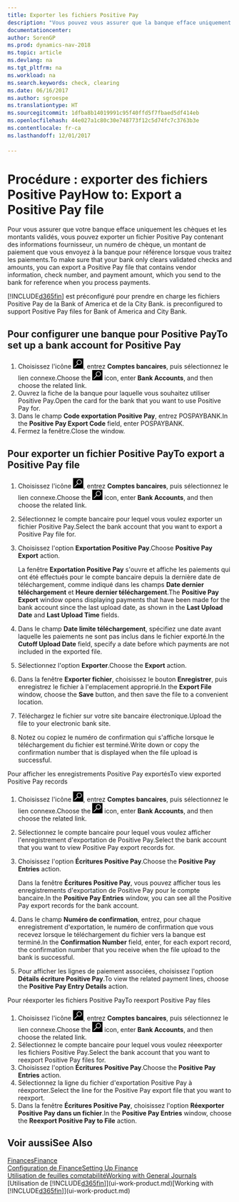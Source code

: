 ```yaml
---
title: Exporter les fichiers Positive Pay
description: "Vous pouvez vous assurer que la banque efface uniquement les chèques et les montants validés en exportant un fichier Positive Pay contenant des informations de paiement et fournisseur."
documentationcenter: 
author: SorenGP
ms.prod: dynamics-nav-2018
ms.topic: article
ms.devlang: na
ms.tgt_pltfrm: na
ms.workload: na
ms.search.keywords: check, clearing
ms.date: 06/16/2017
ms.author: sgroespe
ms.translationtype: HT
ms.sourcegitcommit: 1dfba8b14019991c95f40ffd5f7fbaed5df414eb
ms.openlocfilehash: 44e027a1c80c30e748773f12c5d74fc7c3763b3e
ms.contentlocale: fr-ca
ms.lasthandoff: 12/01/2017

---
```

# <a name="how-to-export-a-positive-pay-file"></a><span data-ttu-id="59781-103">Procédure : exporter des fichiers Positive Pay</span><span class="sxs-lookup"><span data-stu-id="59781-103">How to: Export a Positive Pay file</span></span>
<span data-ttu-id="59781-104">Pour vous assurer que votre banque efface uniquement les chèques et les montants validés, vous pouvez exporter un fichier Positive Pay contenant des informations fournisseur, un numéro de chèque, un montant de paiement que vous envoyez à la banque pour référence lorsque vous traitez les paiements.</span><span class="sxs-lookup"><span data-stu-id="59781-104">To make sure that your bank only clears validated checks and amounts, you can export a Positive Pay file that contains vendor information, check number, and payment amount, which you send to the bank for reference when you process payments.</span></span>

[!INCLUDE[d365fin](includes/d365fin_md.md)]<span data-ttu-id="59781-105"> est préconfiguré pour prendre en charge les fichiers Positive Pay de la Bank of America et de la City Bank.</span><span class="sxs-lookup"><span data-stu-id="59781-105"> is preconfigured to support Positive Pay files for Bank of America and City Bank.</span></span>

## <a name="to-set-up-a-bank-account-for-positive-pay"></a><span data-ttu-id="59781-106">Pour configurer une banque pour Positive Pay</span><span class="sxs-lookup"><span data-stu-id="59781-106">To set up a bank account for Positive Pay</span></span>
1. <span data-ttu-id="59781-107">Choisissez l'icône ![Page ou état pour la recherche](media/ui-search/search_small.png "icône Page ou état pour la recherche"), entrez **Comptes bancaires**, puis sélectionnez le lien connexe.</span><span class="sxs-lookup"><span data-stu-id="59781-107">Choose the ![Search for Page or Report](media/ui-search/search_small.png "Search for Page or Report icon") icon, enter **Bank Accounts**, and then choose the related link.</span></span>
2. <span data-ttu-id="59781-108">Ouvrez la fiche de la banque pour laquelle vous souhaitez utiliser Positive Pay.</span><span class="sxs-lookup"><span data-stu-id="59781-108">Open the card for the bank that you want to use Positive Pay for.</span></span>
3. <span data-ttu-id="59781-109">Dans le champ **Code exportation Positive Pay**, entrez POSPAYBANK.</span><span class="sxs-lookup"><span data-stu-id="59781-109">In the **Positive Pay Export Code** field, enter POSPAYBANK.</span></span>
4. <span data-ttu-id="59781-110">Fermez la fenêtre.</span><span class="sxs-lookup"><span data-stu-id="59781-110">Close the window.</span></span>

## <a name="to-export-a-positive-pay-file"></a><span data-ttu-id="59781-111">Pour exporter un fichier Positive Pay</span><span class="sxs-lookup"><span data-stu-id="59781-111">To export a Positive Pay file</span></span>
1. <span data-ttu-id="59781-112">Choisissez l'icône ![Page ou état pour la recherche](media/ui-search/search_small.png "icône Page ou état pour la recherche"), entrez **Comptes bancaires**, puis sélectionnez le lien connexe.</span><span class="sxs-lookup"><span data-stu-id="59781-112">Choose the ![Search for Page or Report](media/ui-search/search_small.png "Search for Page or Report icon") icon, enter **Bank Accounts**, and then choose the related link.</span></span>
2. <span data-ttu-id="59781-113">Sélectionnez le compte bancaire pour lequel vous voulez exporter un fichier Positive Pay.</span><span class="sxs-lookup"><span data-stu-id="59781-113">Select the bank account that you want to export a Positive Pay file for.</span></span>
3. <span data-ttu-id="59781-114">Choisissez l'option **Exportation Positive Pay**.</span><span class="sxs-lookup"><span data-stu-id="59781-114">Choose **Positive Pay Export** action.</span></span>

    <span data-ttu-id="59781-115">La fenêtre **Exportation Positive Pay** s'ouvre et affiche les paiements qui ont été effectués pour le compte bancaire depuis la dernière date de téléchargement, comme indiqué dans les champs **Date dernier téléchargement** et **Heure dernier téléchargement**.</span><span class="sxs-lookup"><span data-stu-id="59781-115">The **Positive Pay Export** window opens displaying payments that have been made for the bank account since the last upload date, as shown in the **Last Upload Date** and **Last Upload Time** fields.</span></span>
4. <span data-ttu-id="59781-116">Dans le champ **Date limite téléchargement**, spécifiez une date avant laquelle les paiements ne sont pas inclus dans le fichier exporté.</span><span class="sxs-lookup"><span data-stu-id="59781-116">In the **Cutoff Upload Date** field, specify a date before which payments are not included in the exported file.</span></span>
5. <span data-ttu-id="59781-117">Sélectionnez l'option **Exporter**.</span><span class="sxs-lookup"><span data-stu-id="59781-117">Choose the **Export** action.</span></span>
6. <span data-ttu-id="59781-118">Dans la fenêtre **Exporter fichier**, choisissez le bouton **Enregistrer**, puis enregistrez le fichier à l'emplacement approprié.</span><span class="sxs-lookup"><span data-stu-id="59781-118">In the **Export File** window, choose the **Save** button, and then save the file to a convenient location.</span></span>
7. <span data-ttu-id="59781-119">Téléchargez le fichier sur votre site bancaire électronique.</span><span class="sxs-lookup"><span data-stu-id="59781-119">Upload the file to your electronic bank site.</span></span>
8. <span data-ttu-id="59781-120">Notez ou copiez le numéro de confirmation qui s'affiche lorsque le téléchargement du fichier est terminé.</span><span class="sxs-lookup"><span data-stu-id="59781-120">Write down or copy the confirmation number that is displayed when the file upload is successful.</span></span>

<span data-ttu-id="59781-121">Pour afficher les enregistrements Positive Pay exportés</span><span class="sxs-lookup"><span data-stu-id="59781-121">To view exported Positive Pay records</span></span>

1. <span data-ttu-id="59781-122">Choisissez l'icône ![Page ou état pour la recherche](media/ui-search/search_small.png "icône Page ou état pour la recherche"), entrez **Comptes bancaires**, puis sélectionnez le lien connexe.</span><span class="sxs-lookup"><span data-stu-id="59781-122">Choose the ![Search for Page or Report](media/ui-search/search_small.png "Search for Page or Report icon") icon, enter **Bank Accounts**, and then choose the related link.</span></span>
2. <span data-ttu-id="59781-123">Sélectionnez le compte bancaire pour lequel vous voulez afficher l'enregistrement d'exportation de Positive Pay.</span><span class="sxs-lookup"><span data-stu-id="59781-123">Select the bank account that you want to view Positive Pay export records for.</span></span>
3. <span data-ttu-id="59781-124">Choisissez l'option **Écritures Positive Pay**.</span><span class="sxs-lookup"><span data-stu-id="59781-124">Choose the **Positive Pay Entries** action.</span></span>

    <span data-ttu-id="59781-125">Dans la fenêtre **Écritures Positive Pay**, vous pouvez afficher tous les enregistrements d'exportation de Positive Pay pour le compte bancaire.</span><span class="sxs-lookup"><span data-stu-id="59781-125">In the **Positive Pay Entries** window, you can see all the Positive Pay export records for the bank account.</span></span>
4. <span data-ttu-id="59781-126">Dans le champ **Numéro de confirmation**, entrez, pour chaque enregistrement d'exportation, le numéro de confirmation que vous recevez lorsque le téléchargement du fichier vers la banque est terminé.</span><span class="sxs-lookup"><span data-stu-id="59781-126">In the **Confirmation Number** field, enter, for each export record, the confirmation number that you receive when the file upload to the bank is successful.</span></span>
5. <span data-ttu-id="59781-127">Pour afficher les lignes de paiement associées, choisissez l'option **Détails écriture Positive Pay**.</span><span class="sxs-lookup"><span data-stu-id="59781-127">To view the related payment lines, choose the **Positive Pay Entry Details** action.</span></span>

<span data-ttu-id="59781-128">Pour réexporter les fichiers Positive Pay</span><span class="sxs-lookup"><span data-stu-id="59781-128">To reexport Positive Pay files</span></span>

1. <span data-ttu-id="59781-129">Choisissez l'icône ![Page ou état pour la recherche](media/ui-search/search_small.png "icône Page ou état pour la recherche"), entrez **Comptes bancaires**, puis sélectionnez le lien connexe.</span><span class="sxs-lookup"><span data-stu-id="59781-129">Choose the ![Search for Page or Report](media/ui-search/search_small.png "Search for Page or Report icon") icon, enter **Bank Accounts**, and then choose the related link.</span></span>
2. <span data-ttu-id="59781-130">Sélectionnez le compte bancaire pour lequel vous voulez réeexporter les fichiers Positive Pay.</span><span class="sxs-lookup"><span data-stu-id="59781-130">Select the bank account that you want to reexport Positive Pay files for.</span></span>
3. <span data-ttu-id="59781-131">Choisissez l'option **Écritures Positive Pay**.</span><span class="sxs-lookup"><span data-stu-id="59781-131">Choose the **Positive Pay Entries** action.</span></span>
4. <span data-ttu-id="59781-132">Sélectionnez la ligne du fichier d'exportation Positive Pay à réexporter.</span><span class="sxs-lookup"><span data-stu-id="59781-132">Select the line for the Positive Pay export file that you want to reexport.</span></span>
5. <span data-ttu-id="59781-133">Dans la fenêtre **Écritures Positive Pay**, choisissez l'option **Réexporter Positive Pay dans un fichier**.</span><span class="sxs-lookup"><span data-stu-id="59781-133">In the **Positive Pay Entries** window, choose the **Reexport Positive Pay to File** action.</span></span>

## <a name="see-also"></a><span data-ttu-id="59781-134">Voir aussi</span><span class="sxs-lookup"><span data-stu-id="59781-134">See Also</span></span>
[<span data-ttu-id="59781-135">Finances</span><span class="sxs-lookup"><span data-stu-id="59781-135">Finance</span></span>](finance.md)  
[<span data-ttu-id="59781-136">Configuration de Finance</span><span class="sxs-lookup"><span data-stu-id="59781-136">Setting Up Finance</span></span>](finance-setup-finance.md)  
[<span data-ttu-id="59781-137">Utilisation de feuilles comptabilité</span><span class="sxs-lookup"><span data-stu-id="59781-137">Working with General Journals</span></span>](ui-work-general-journals.md)  
<span data-ttu-id="59781-138">[Utilisation de [!INCLUDE[d365fin](includes/d365fin_md.md)]](ui-work-product.md)</span><span class="sxs-lookup"><span data-stu-id="59781-138">[Working with [!INCLUDE[d365fin](includes/d365fin_md.md)]](ui-work-product.md)</span></span>


